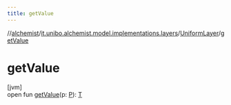 ```yaml
---
title: getValue
---
```

//[alchemist](../../../index.html)/[it.unibo.alchemist.model.implementations.layers](../index.html)/[UniformLayer](index.html)/[getValue](get-value.html)



# getValue



[jvm]\
open fun [getValue](get-value.html)(p: [P](index.html)): [T](index.html)




